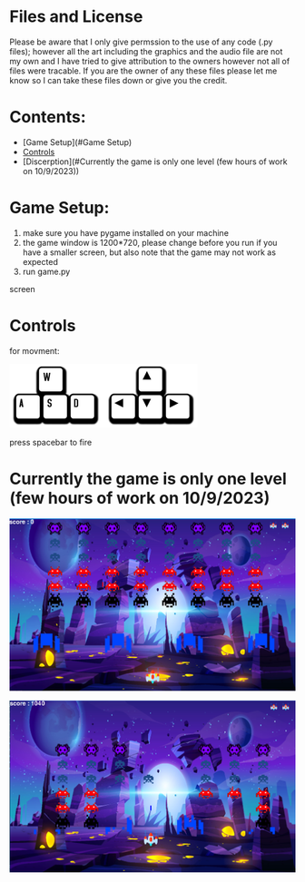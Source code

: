 # Files and License

Please be aware that I only give permssion to the use of any code (.py files); however all the art
including the graphics and the audio file are not my own and I have tried to give attribution to the owners
however not all of files were tracable.
If you are the owner of any these files please let me know so I can take these files down or give you the credit.

# Contents:

- [Game Setup](#Game Setup)
- [Controls](#Controls)
- [Discerption](#Currently the game is only one level (few hours of work on 10/9/2023))



# Game Setup:

1. make sure you have pygame installed on your machine
2. the game window is 1200*720, please change before you run if you have a smaller screen, but also note that the game may not work as expected   
4. run game.py

screen

# Controls

for movment:

![movment_controls](https://github.com/A-AboElnaga/small_projects/blob/main/SpaceInvaders/movment_controls.png)

press spacebar to fire


# Currently the game is only one level (few hours of work on 10/9/2023)

![Screenshot1](https://github.com/A-AboElnaga/small_projects/blob/main/SpaceInvaders/Screenshot1.png)

![Screenshot2](https://github.com/A-AboElnaga/small_projects/blob/main/SpaceInvaders/Screenshot2.png)


